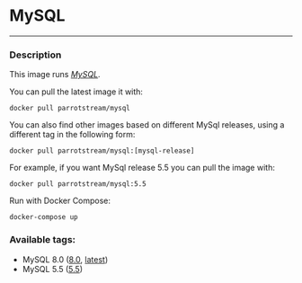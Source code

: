 # **MySQL**
___

### Description

This image runs [*MySQL*](https://www.mysql.com).

You can pull the latest image it with:

    docker pull parrotstream/mysql


You can also find other images based on different MySql releases, using a different tag in the following form:

    docker pull parrotstream/mysql:[mysql-release]


For example, if you want MySql release 5.5 you can pull the image with:

    docker pull parrotstream/mysql:5.5


Run with Docker Compose:

    docker-compose up

### Available tags:

- MySQL 8.0 ([8.0](https://github.com/parrotstream/docker-mysql/blob/8.0/Dockerfile), [latest](https://github.com/parrotstream/docker-mysql/blob/latest/Dockerfile))
- MySQL 5.5 ([5.5](https://github.com/parrotstream/docker-mysql/blob/5.5/Dockerfile))

